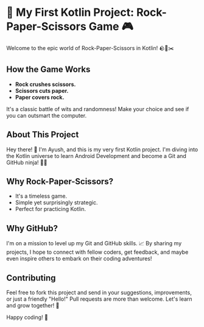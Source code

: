 # 🚀 My First Kotlin Project: Rock-Paper-Scissors Game 🎮

Welcome to the epic world of Rock-Paper-Scissors in Kotlin! 🪨📄✂️

## How the Game Works

- **Rock crushes scissors.**
- **Scissors cuts paper.**
- **Paper covers rock.**

It's a classic battle of wits and randomness! Make your choice and see if you can outsmart the computer.

## About This Project

Hey there! 👋 I'm Ayush, and this is my very first Kotlin project. I'm diving into the Kotlin universe to learn Android Development and become a Git and GitHub ninja! 🥷🚀

## Why Rock-Paper-Scissors?

- It's a timeless game.
- Simple yet surprisingly strategic.
- Perfect for practicing Kotlin.


## Why GitHub?

I'm on a mission to level up my Git and GitHub skills. 📈 By sharing my projects, I hope to connect with fellow coders, get feedback, and maybe even inspire others to embark on their coding adventures!

## Contributing

Feel free to fork this project and send in your suggestions, improvements, or just a friendly "Hello!" Pull requests are more than welcome. Let's learn and grow together! 🌱


Happy coding! 🚀
